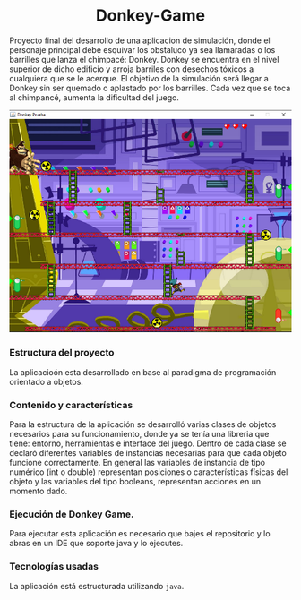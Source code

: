 <h1 align="center"> Donkey-Game</h1>
<p> Proyecto final del desarrollo de una aplicacion de simulación, donde el personaje principal debe esquivar los obstaluco ya sea llamaradas o los barrilles que lanza el chimpacé: Donkey. 
Donkey se encuentra en el nivel superior de dicho edificio y arroja barriles con desechos tóxicos a cualquiera que se le acerque. 
El objetivo de la simulación será llegar a Donkey sin ser quemado o aplastado por los barrilles. Cada vez que se toca al chimpancé, aumenta la dificultad del juego.</p>
<p align="center"><img src="https://github.com/Tony-L-93/Donkey-Game/blob/master/Img-Demo.png"/></p>

### Estructura del proyecto
La aplicacioón esta desarrollado en base al paradigma de programación orientado a objetos.

### Contenido y características
Para la estructura de la aplicación se desarrolló varias clases de objetos necesarios para su funcionamiento, donde ya se tenía una libreria que tiene: entorno, herramientas e interface del juego.
Dentro de cada clase se declaró diferentes variables de instancias necesarias para que cada objeto funcione correctamente. En general las variables de instancia de tipo numérico (int o double) representan posiciones o características físicas del objeto y las variables del tipo booleans, representan acciones en un momento dado.

### Ejecución de Donkey Game.
Para ejecutar esta aplicación es necesario que bajes el repositorio y lo abras en un IDE que soporte java y lo ejecutes.

### Tecnologías usadas
La aplicación está estructurada utilizando
`java`.

